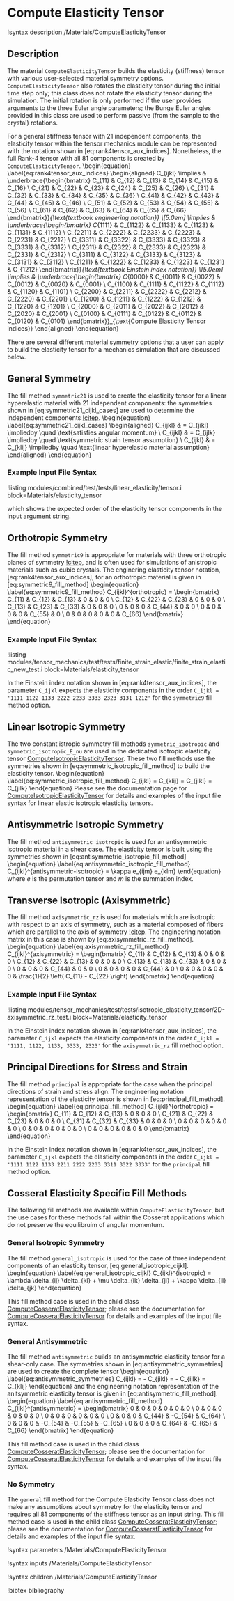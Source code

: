 # Compute Elasticity Tensor

!syntax description /Materials/ComputeElasticityTensor

## Description

The material `ComputeElasticityTensor` builds the elasticity (stiffness) tensor with various
user-selected material symmetry options.  `ComputeElasticityTensor` also rotates the elasticity
tensor during the initial time step only; this class does not rotate the elasticity tensor during the
simulation.  The initial rotation is only performed if the user provides arguments to the three Euler
angle parameters; the Bunge Euler angles provided in this class are used to perform passive (from the
sample to the crystal) rotations.

For a general stiffness tensor with 21 independent components, the elasticity tensor within the
tensor mechanics module can be represented with the notation shown in
[eq:rank4tensor_aux_indices].  Nonetheless, the full Rank-4 tensor with all 81 components is
created by `ComputeElasticityTensor`.
\begin{equation}
\label{eq:rank4tensor_aux_indices}
  \begin{aligned}
        C_{ijkl} \implies & \underbrace{\begin{bmatrix}
                      C_{11} & C_{12} & C_{13} & C_{14} & C_{15} & C_{16} \\
                      C_{21} & C_{22} & C_{23} & C_{24} & C_{25} & C_{26} \\
                      C_{31} & C_{32} & C_{33} & C_{34} & C_{35} & C_{36} \\
                      C_{41} & C_{42} & C_{43} & C_{44} & C_{45} & C_{46} \\
                      C_{51} & C_{52} & C_{53} & C_{54} & C_{55} & C_{56} \\
                      C_{61} & C_{62} & C_{63} & C_{64} & C_{65} & C_{66}
                      \end{bmatrix}}_{\text{textbook engineering notation}} \\[5.0em]
         \implies & \underbrace{\begin{bmatrix}
                                   C_{1111} & C_{1122} & C_{1133} & C_{1123} & C_{1131} & C_{1112} \\
                                   C_{2211} & C_{2222} & C_{2233} & C_{2223} & C_{2231} & C_{2212} \\
                                   C_{3311} & C_{3322} & C_{3333} & C_{3323} & C_{3331} & C_{3312} \\
                                   C_{2311} & C_{2322} & C_{2333} & C_{2323} & C_{2331} & C_{2312} \\
                                   C_{3111} & C_{3122} & C_{3133} & C_{3123} & C_{3131} & C_{3112} \\
                                   C_{1211} & C_{1222} & C_{1233} & C_{1223} & C_{1231} & C_{1212}
                                   \end{bmatrix}}_{\text{textbook Einstein index notation}} \\[5.0em]
         \implies & \underbrace{\begin{bmatrix}
                      C_{0000} & C_{0011} & C_{0022} & C_{0012} & C_{0020} & C_{0001} \\
                      C_{1100} & C_{1111} & C_{1122} & C_{1112} & C_{1120} & C_{1101} \\
                      C_{2200} & C_{2211} & C_{2222} & C_{2212} & C_{2220} & C_{2201} \\
                      C_{1200} & C_{1211} & C_{1222} & C_{1212} & C_{1220} & C_{1201} \\
                      C_{2000} & C_{2011} & C_{2022} & C_{2012} & C_{2020} & C_{2001} \\
                      C_{0100} & C_{0111} & C_{0122} & C_{0112} & C_{0120} & C_{0101}
                      \end{bmatrix}}_{\text{Compute Elasticity Tensor indices}}
  \end{aligned}
\end{equation}

There are several different material symmetry options that a user can apply to build the elasticity
tensor for a mechanics simulation that are discussed below.

## General Symmetry

The fill method `symmetric21` is used to create the elasticity tensor for a linear hyperelastic
material with 21 independent components: the symmetries shown in
[eq:symmetric21_cijkl_cases] are used to determine the independent components
[!citep](slaughter2012linearized).
\begin{equation}
\label{eq:symmetric21_cijkl_cases}
  \begin{aligned}
    C_{ijkl} & = C_{jikl} \impliedby \quad \text{satisfies angular momentum} \\
    C_{ijkl} & = C_{ijlk} \impliedby \quad \text{symmetric strain tensor assumption} \\
    C_{ijkl} & = C_{klij} \impliedby \quad \text{linear hyperelastic material assumption}
  \end{aligned}
\end{equation}

### Example Input File Syntax

!listing modules/combined/test/tests/linear_elasticity/tensor.i block=Materials/elasticity_tensor

which shows the expected order of the elasticity tensor components in the input argument string.

## Orthotropic Symmetry

The fill method `symmetric9` is appropriate for materials with three orthotropic planes of symmetry
[!citep](malvern1969introduction), and is often used for simulations of anistropic materials such as
cubic crystals.  The enginering elasticity tensor notation, [eq:rank4tensor_aux_indices],
for an orthotropic material is given in [eq:symmetric9_fill_method]
\begin{equation}
\label{eq:symmetric9_fill_method}
C_{ijkl}^{orthotropic} = \begin{bmatrix}
              C_{11} & C_{12} & C_{13} &      0 &      0 &      0 \\
              C_{12} & C_{22} & C_{23} &      0 &      0 &      0 \\
              C_{13} & C_{23} & C_{33} &      0 &      0 &      0 \\
                   0 &      0 &      0 & C_{44} &      0 &      0 \\
                   0 &      0 &      0 &      0 & C_{55} &      0 \\
                   0 &      0 &      0 &      0 &      0 & C_{66}
              \end{bmatrix}
\end{equation}

### Example Input File Syntax

!listing modules/tensor_mechanics/test/tests/finite_strain_elastic/finite_strain_elastic_new_test.i block=Materials/elasticity_tensor

In the Einstein index notation shown in [eq:rank4tensor_aux_indices], the parameter `C_ijkl`
expects the elasticity components in the order `C_ijkl = '1111 1122 1133 2222 2233 3333 2323 3131
1212'` for the `symmetric9` fill method option.

## Linear Isotropic Symmetry

The two constant istropic symmetry fill methods `symmetric_isotropic` and `symmetric_isotropic_E_nu`
are used in the dedicated isotropic elasticity tensor
[ComputeIsotropicElasticityTensor](/ComputeIsotropicElasticityTensor.md).  These two fill methods use
the symmetries shown in [eq:symmetric_isotropic_fill_method] to build the elasticity tensor.
\begin{equation}
\label{eq:symmetric_isotropic_fill_method}
C_{ijkl} = C_{klij} = C_{jikl} = C_{jilk}
\end{equation}
Please see the documentation page for [ComputeIsotropicElasticityTensor](/ComputeIsotropicElasticityTensor.md) for details and examples of the input file syntax for linear elastic isotropic elasticity tensors.

## Antisymmetric Isotropic Symmetry

The fill method `antisymmetric_isotropic` is used for an antisymmetric isotropic material in a shear
case.  The elasticity tensor is built using the symmetries shown in
[eq:antisymmetric_isotropic_fill_method]
\begin{equation}
\label{eq:antisymmetric_isotropic_fill_method}
C_{ijkl}^{antisymmetric-isotropic} = \kappa e_{ijm} e_{klm}
\end{equation}
where $e$ is the permutation tensor and $m$ is the summation index.

## Transverse Isotropic (Axisymmetric)

The fill method `axisymmetric_rz` is used for materials which are isotropic with respect to an axis of symmetry, such as a material composed of fibers which are parallel to the axis of symmetry [!citep](slaughter2012linearized).
The engineering notation matrix in this case is shown by [eq:axisymmetric_rz_fill_method].
\begin{equation}
\label{eq:axisymmetric_rz_fill_method}
C_{ijkl}^{axisymmetric} = \begin{bmatrix}
              C_{11} & C_{12} & C_{13} &      0 &      0 &      0 \\
              C_{12} & C_{22} & C_{13} &      0 &      0 &      0 \\
              C_{13} & C_{13} & C_{33} &      0 &      0 &      0 \\
                   0 &      0 &      0 & C_{44} &      0 &      0 \\
                   0 &      0 &      0 &      0 & C_{44} &      0 \\
                   0 &      0 &      0 &      0 &      0 & \frac{1}{2} \left( C_{11} - C_{22} \right)
              \end{bmatrix}
\end{equation}

### Example Input File Syntax

!listing modules/tensor_mechanics/test/tests/isotropic_elasticity_tensor/2D-axisymmetric_rz_test.i
         block=Materials/elasticity_tensor

In the Einstein index notation shown in [eq:rank4tensor_aux_indices], the parameter `C_ijkl`
expects the elasticity components in the order `C_ijkl = '1111, 1122, 1133, 3333, 2323'` for the
`axisymmetric_rz` fill method option.

## Principal Directions for Stress and Strain

The fill method `principal` is appropriate for the case when the principal directions of strain and
stress align.  The engineering notation representation of the elasticity tensor is shown in
[eq:principal_fill_method].
\begin{equation}
\label{eq:principal_fill_method}
C_{ijkl}^{orthotropic} = \begin{bmatrix}
              C_{11} & C_{12} & C_{13} &      0 &      0 &      0 \\
              C_{21} & C_{22} & C_{23} &      0 &      0 &      0 \\
              C_{31} & C_{32} & C_{33} &      0 &      0 &      0 \\
                   0 &      0 &      0 &      0 &      0 &      0 \\
                   0 &      0 &      0 &      0 &      0 &      0 \\
                   0 &      0 &      0 &      0 &      0 &      0
              \end{bmatrix}
\end{equation}

In the Einstein index notation shown in [eq:rank4tensor_aux_indices], the parameter `C_ijkl`
expects the elasticity components in the order `C_ijkl = '1111 1122 1133 2211 2222 2233 3311 3322
3333'` for the `principal` fill method option.

## Cosserat Elasticity Specific Fill Methods

The following fill methods are available within `ComputeElasticityTensor`, but the use cases for
these methods fall within the Cosserat applications which do not preserve the equilibruim of angular
momentum.

### General Isotropic Symmetry

The fill method `general_isotropic` is used for the case of three independent components of an
elasticity tensor, [eq:general_isotropic_cijkl].
\begin{equation}
\label{eq:general_isotropic_cijkl}
C_{ijkl}^{isotropic} = \lambda \delta_{ij} \delta_{kl} + \mu \delta_{ik} \delta_{ji} + \kappa \delta_{il} \delta_{jk}
\end{equation}

This fill method case is used in the child class
[ComputeCosseratElasticityTensor](/ComputeCosseratElasticityTensor.md); please see the documentation
for [ComputeCosseratElasticityTensor](/ComputeCosseratElasticityTensor.md) for details and examples
of the input file syntax.

### General Antisymmetric

The fill method `antisymmetric` builds an antisymmetric elasticity tensor for a shear-only case.  The
symmetries shown in [eq:antisymmetric_symmetries] are used to create the complete tensor
\begin{equation}
\label{eq:antisymmetric_symmetries}
C_{ijkl} = - C_{jikl} = - C_{ijlk} = C_{klij}
\end{equation}
and the engineering notation representation of the anitsymmetric elasticity tensor is given in
[eq:antisymmetric_fill_method].
\begin{equation}
\label{eq:antisymmetric_fill_method}
C_{ijkl}^{antisymmetric} = \begin{bmatrix}
                   0 &      0 &      0 &      0 &      0 &      0 \\
                   0 &      0 &      0 &      0 &      0 &      0 \\
                   0 &      0 &      0 &      0 &      0 &      0 \\
                   0 &      0 &      0 &  C_{44} & -C_{54} &  C_{64} \\
                   0 &      0 &      0 & -C_{54} & -C_{55} & -C_{65} \\
                   0 &      0 &      0 &  C_{64} & -C_{65} &  C_{66}
              \end{bmatrix}
\end{equation}

This fill method case is used in the child class
[ComputeCosseratElasticityTensor](/ComputeCosseratElasticityTensor.md); please see the documentation
for [ComputeCosseratElasticityTensor](/ComputeCosseratElasticityTensor.md) for details and examples
of the input file syntax.

### No Symmetry

The `general` fill method for the Compute Elasticity Tensor class does not make any assumptions about
symmetry for the elasticity tensor and requires all 81 components of the stiffness tensor as an input
string.  This fill method case is used in the child class
[ComputeCosseratElasticityTensor](/ComputeCosseratElasticityTensor.md); please see the documentation
for [ComputeCosseratElasticityTensor](/ComputeCosseratElasticityTensor.md) for details and examples
of the input file syntax.


!syntax parameters /Materials/ComputeElasticityTensor

!syntax inputs /Materials/ComputeElasticityTensor

!syntax children /Materials/ComputeElasticityTensor

!bibtex bibliography
